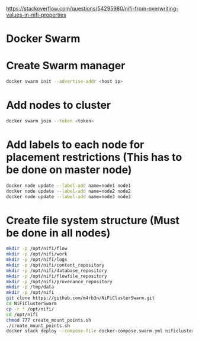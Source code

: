 https://stackoverflow.com/questions/54295980/nifi-from-overwriting-values-in-nifi-properties


# Docker Swarm

# Create Swarm manager
```bash
docker swarm init --advertise-addr <host ip>
```

# Add nodes to cluster
```bash
docker swarm join --token <token>
```
# Add labels to each node for placement restrictions (This has to be done on master node)
```bash
docker node update --label-add name=node1 node1
docker node update --label-add name=node2 node2
docker node update --label-add name=node3 node3
```



# Create file system structure (Must be done in all nodes)
```bash
mkdir -p /opt/nifi/flow
mkdir -p /opt/nifi/work
mkdir -p /opt/nifi/logs
mkdir -p /opt/nifi/content_repository
mkdir -p /opt/nifi/database_repository
mkdir -p /opt/nifi/flowfile_repository
mkdir -p /opt/nifi/provenance_repository
mkdir -p /tmp/data
mkdir -p /opt/nifi
git clone https://github.com/m4rb3n/NiFiClusterSwarm.git
cd NiFiClusterSwarm
cp -r * /opt/nifi/ 
cd /opt/nifi
chmod 777 create_mount_points.sh 
./create_mount_points.sh
docker stack deploy --compose-file docker-compose.swarm.yml nificluster
```